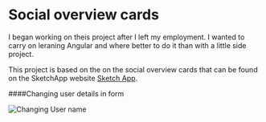 # Social overview cards
I began working on theis project after I left my employment. I wanted to carry on leraning Angular and where better to do it than with a little side project.

This project is based on the on the social overview cards that can be found on the SketchApp website [Sketch App](https://www.sketchapp.com/#symbols).

####Changing user details in form

![Changing User name](http://kelham.co/github/change_name.gif)
